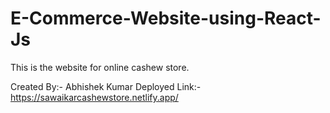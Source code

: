 # E-Commerce-Website-using-React-Js
This is the website for online cashew store.

Created By:- Abhishek Kumar
Deployed Link:- https://sawaikarcashewstore.netlify.app/
